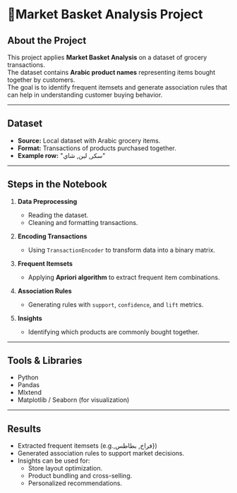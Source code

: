 
# 🛒Market Basket Analysis Project

##  About the Project
This project applies **Market Basket Analysis** on a dataset of grocery transactions.  
The dataset contains **Arabic product names** representing items bought together by customers.  
The goal is to identify frequent itemsets and generate association rules that can help in understanding customer buying behavior.

---

##  Dataset
- **Source:** Local dataset with Arabic grocery items.  
- **Format:** Transactions of products purchased together.  
- **Example row:** "سكر, لبن, شاي"  

---

##  Steps in the Notebook
1. **Data Preprocessing**
   - Reading the dataset.
   - Cleaning and formatting transactions.

2. **Encoding Transactions**
   - Using `TransactionEncoder` to transform data into a binary matrix.

3. **Frequent Itemsets**
   - Applying **Apriori algorithm** to extract frequent item combinations.

4. **Association Rules**
   - Generating rules with `support`, `confidence`, and `lift` metrics.

5. **Insights**
   - Identifying which products are commonly bought together.

---

## Tools & Libraries
- Python  
- Pandas  
- Mlxtend  
- Matplotlib / Seaborn (for visualization)  

---

## Results
- Extracted frequent itemsets (e.g.,فراخ, بطاطس})  
- Generated association rules to support market decisions.  
- Insights can be used for:
  - Store layout optimization.
  - Product bundling and cross-selling.
  - Personalized recommendations.  


